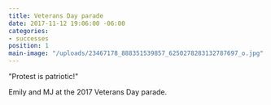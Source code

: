 ```yaml
---
title: Veterans Day parade
date: 2017-11-12 19:06:00 -06:00
categories:
- successes
position: 1
main-image: "/uploads/23467178_888351539857_6250278283132787697_o.jpg"
---
```


"Protest is patriotic!"

Emily and MJ at the 2017 Veterans Day parade.